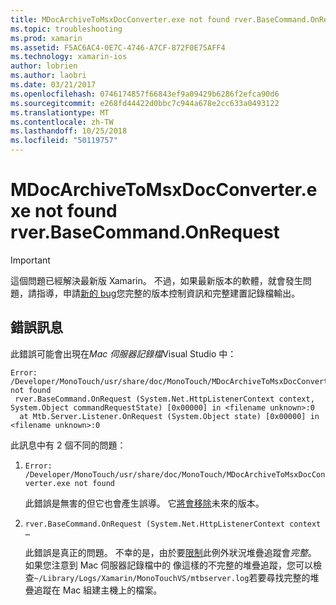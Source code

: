 ```yaml
---
title: MDocArchiveToMsxDocConverter.exe not found rver.BaseCommand.OnRequest
ms.topic: troubleshooting
ms.prod: xamarin
ms.assetid: F5AC6AC4-0E7C-4746-A7CF-872F0E75AFF4
ms.technology: xamarin-ios
author: lobrien
ms.author: laobri
ms.date: 03/21/2017
ms.openlocfilehash: 0746174857f66843ef9a09429b6286f2efca90d6
ms.sourcegitcommit: e268fd44422d0bbc7c944a678e2cc633a0493122
ms.translationtype: MT
ms.contentlocale: zh-TW
ms.lasthandoff: 10/25/2018
ms.locfileid: "50119757"
---
```

# <a name="mdocarchivetomsxdocconverterexe-not-found-rverbasecommandonrequest"></a>MDocArchiveToMsxDocConverter.exe not found rver.BaseCommand.OnRequest

> [!IMPORTANT]
> 這個問題已經解決最新版 Xamarin。 不過，如果最新版本的軟體，就會發生問題，請指導，申請[新的 bug](~/cross-platform/troubleshooting/questions/howto-file-bug.md)您完整的版本控制資訊和完整建置記錄檔輸出。


## <a name="error-message"></a>錯誤訊息

此錯誤可能會出現在*Mac 伺服器記錄檔*Visual Studio 中：

```
Error: /Developer/MonoTouch/usr/share/doc/MonoTouch/MDocArchiveToMsxDocConverter.exe not found
 rver.BaseCommand.OnRequest (System.Net.HttpListenerContext context, System.Object commandRequestState) [0x00000] in <filename unknown>:0
  at Mtb.Server.Listener.OnRequest (System.Object state) [0x00000] in <filename unknown>:0
```

此訊息中有 2 個不同的問題：

1.  `Error: /Developer/MonoTouch/usr/share/doc/MonoTouch/MDocArchiveToMsxDocConverter.exe not found`

    此錯誤是無害的但它也會產生誤導。 它[將會移除](https://bugzilla.xamarin.com/show_bug.cgi?id=21667)未來的版本。

2.  `rver.BaseCommand.OnRequest (System.Net.HttpListenerContext context …`

    此錯誤是真正的問題。 不幸的是，由於要[限制](https://bugzilla.xamarin.com/show_bug.cgi?id=22080)此例外狀況堆疊追蹤會*完整*。 如果您注意到 Mac 伺服器記錄檔中的 像這樣的不完整的堆疊追蹤，您可以檢查`~/Library/Logs/Xamarin/MonoTouchVS/mtbserver.log`若要尋找完整的堆疊追蹤在 Mac 組建主機上的檔案。
